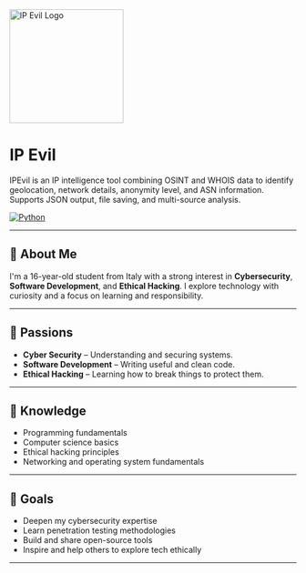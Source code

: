 <img src="IP-Sherlock.png" alt="IP Evil Logo" width="200"/>

# IP Evil

IPEvil is an IP intelligence tool combining OSINT and WHOIS data to identify geolocation, network details, anonymity level, and ASN information. Supports JSON output, file saving, and multi-source analysis.</p>

[![Python](https://img.shields.io/badge/Python-3776AB?style=flat&logo=python&logoColor=white)](https://www.python.org/)

---

## 👤 About Me

I'm a 16-year-old student from Italy with a strong interest in **Cybersecurity**, **Software Development**, and **Ethical Hacking**. I explore technology with curiosity and a focus on learning and responsibility.

---

## 🚀 Passions

- **Cyber Security** – Understanding and securing systems.
- **Software Development** – Writing useful and clean code.
- **Ethical Hacking** – Learning how to break things to protect them.

---

## 🧠 Knowledge

- Programming fundamentals
- Computer science basics
- Ethical hacking principles
- Networking and operating system fundamentals

---

## 🎯 Goals

- Deepen my cybersecurity expertise
- Learn penetration testing methodologies
- Build and share open-source tools
- Inspire and help others to explore tech ethically

---
